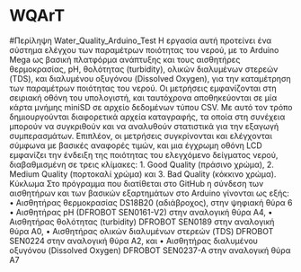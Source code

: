 # WQArT
#Περίληψη Water_Quality_Arduino_Test
Η εργασία αυτή προτείνει ένα σύστημα ελέγχου των παραμέτρων ποιότητας του νερού, με το Arduino Mega ως βασική πλατφόρμα ανάπτυξης και τους αισθητήρες θερμοκρασίας, pH, θολότητας (turbidity), ολικών διαλυμένων στερεών (TDS), και 
διαλυμένου οξυγόνου (Dissolved Oxygen), για την καταμέτρηση των παραμέτρων ποιότητας του νερού.  Οι μετρήσεις εμφανίζονται στη σειριακή οθόνη του υπολογιστή, και ταυτόχρονα αποθηκεύονται σε μία κάρτα μνήμης miniSD σε αρχείο δεδομένων τύπου CSV. Με αυτό τον τρόπο δημιουργούνται διαφορετικά αρχεία καταγραφής, τα οποία στη συνέχεια μπορούν να συγκριθούν και να αναλυθούν στατιστικά για την εξαγωγή συμπερασμάτων. Επιπλέον, oι μετρήσεις συγκρίνονται και ελέγχονται σύμφωνα με βασικές αναφορές τιμών, και μια έγχρωμη οθόνη LCD εμφανίζει την ένδειξη της ποιότητας του ελεγχόμενο δείγματος νερού, διαβαθμισμένη σε τρεις κλίμακες: 1. Good Quality (πράσινο χρώμα), 2. Medium Quality (πορτοκαλί χρώμα) και 3. Bad Quality (κόκκινο χρώμα).
Κύκλωμα
Στο πρόγραμμα που διατίθεται στο GitHub η σύνδεση των αισθητήρων και των βασικών εξαρτημάτων στο Arduino γίνονται ως εξής: 
•	Αισθητήρας θερμοκρασίας DS18B20 (αδιάβροχος), στην ψηφιακή θύρα 6
•	Αισθητήρας pH (DFROBOT SEN0161-V2) στην αναλογική θύρα Α4, 
•	Αισθητήρας θολότητας (turbidity) DFROBOT SEN0189 στην αναλογική θύρα Α0, 
•	Αισθητήρας ολικών διαλυμένων στερεών (TDS) DFROBOT SEN0224 στην αναλογική θύρα Α2, και 
•	Αισθητήρας διαλυμένου οξυγόνου (Dissolved Oxygen) DFROBOT SEN0237-A στην αναλογική θύρα Α7 
